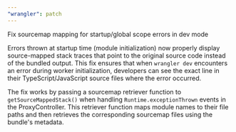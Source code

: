 ```yaml
---
"wrangler": patch
---
```


Fix sourcemap mapping for startup/global scope errors in dev mode

Errors thrown at startup time (module initialization) now properly display source-mapped stack traces that point to the original source code instead of the bundled output. This fix ensures that when `wrangler dev` encounters an error during worker initialization, developers can see the exact line in their TypeScript/JavaScript source files where the error occurred.

The fix works by passing a sourcemap retriever function to `getSourceMappedStack()` when handling `Runtime.exceptionThrown` events in the ProxyController. This retriever function maps module names to their file paths and then retrieves the corresponding sourcemap files using the bundle's metadata.
